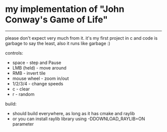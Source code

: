 # my implementation of "John Conway's Game of Life"
---
please don't expect very much from it. it's my first project in c and code is garbage to say the least, also it runs like garbage :)

controls:
- space - step and Pause
- LMB (held) - move around
- RMB - invert tile
- mouse wheel - zoom in/out
- 1/2/3/4 - change speeds
- c - clear
- r - random

build:
-  should build everywhere, as long as it has cmake and raylib
-  or you can install raylib library using -DDOWNLOAD_RAYLIB=ON parameter
